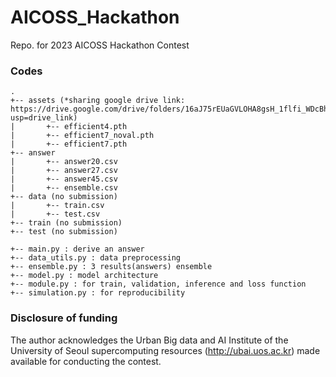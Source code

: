 # AICOSS_Hackathon
Repo. for 2023 AICOSS Hackathon Contest 

### Codes
```
.
+-- assets (*sharing google drive link:  https://drive.google.com/drive/folders/16aJ75rEUaGVLOHA8gsH_1flfi_WDcBhk?usp=drive_link)
|       +-- efficient4.pth
|       +-- efficient7_noval.pth
|       +-- efficient7.pth
+-- answer 
|       +-- answer20.csv
|       +-- answer27.csv
|       +-- answer45.csv
|       +-- ensemble.csv
+-- data (no submission)
|       +-- train.csv
|       +-- test.csv
+-- train (no submission)
+-- test (no submission)

+-- main.py : derive an answer
+-- data_utils.py : data preprocessing
+-- ensemble.py : 3 results(answers) ensemble 
+-- model.py : model architecture
+-- module.py : for train, validation, inference and loss function
+-- simulation.py : for reproducibility
```

### Disclosure of funding
The author acknowledges the Urban Big data and AI Institute of the University of Seoul supercomputing resources (http://ubai.uos.ac.kr) made available for conducting the contest.
